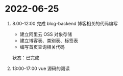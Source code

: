 # 2022-06-25

1. 8.00-12:00 完成 blog-backend 博客相关的代码编写
    - 建立阿里云 OSS 对象存储
    - 建立博客表、类别表、标签表
    - 编写首页查询相关代码

    状态：已完成

2. 13:00-17:00 vue 源码的阅读